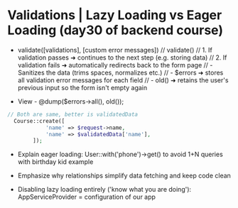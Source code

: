 # Validations | Lazy Loading vs Eager Loading  (day30 of backend course)

-   validate([validations], [custom error messages])
    // validate()
    // 1. If validation passes ➜ continues to the next step (e.g. storing data)
    // 2. If validation fails  ➜ automatically redirects back to the form page
    //    - Sanitizes the data (trims spaces, normalizes etc.)
    //    - $errors  ➜ stores all validation error messages for each field
    //    - old()    ➜ retains the user's previous input so the form isn't empty again


-   View - @dump($errors->all(), old());
```php
// Both are same, better is validatedData
  Course::create([
            'name' => $request->name,
            'name' => $validatedData['name'],
        ]);
```

-   Explain eager loading: User::with('phone')->get() to avoid 1+N queries with birthday kid example
-   Emphasize why relationships simplify data fetching and keep code clean

-   Disabling lazy loading entirely ('know what you are doing'): 
        AppServiceProvider = configuration of our app